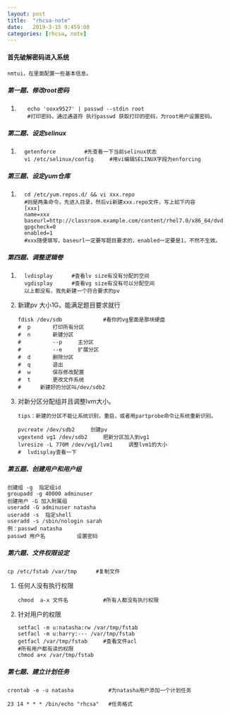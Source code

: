 ```yaml
---
layout: post
title:  "rhcsa-note"
date:   2019-3-15 9:459:00
categories: [rhcsa, note]
---
```


#### 首先破解密码进入系统


`nmtui，在里面配置一些基本信息。`

##### 第一题、修改root密码

1. ~~~ shell
      echo 'ooxx9527' | passwd --stdin root
      #打印密码，通过通道符 执行passwd 获取打印的密码，为root用户设置密码。
     ~~~

##### 第二题、设定selinux

1. ~~~ shell
     getenforce			#先查看一下当前selinux状态
     vi /etc/selinux/config		#用vi编辑SELINUX字段为enforcing
     ~~~

##### 第三题、设定yum仓库

1. ~~~ shell
     cd /etc/yum.repos.d/ && vi xxx.repo
     #则是两条命令，先进入目录，然后vi新建xxx.repo文件，写上如下内容
     [xxx]
     name=xxx
     baseurl=http://classroom.example.com/content/rhel7.0/x86_64/dvd
     gpgcheck=0
     enabled=1
     #xxx随便填写，baseurl一定要写题目要求的，enabled一定要是1，不然不生效。
     ~~~

##### 第四题、调整逻辑卷

1. ~~~ shell
     lvdisplay		#查看lv size有没有分配的空间
     vgdisplay 		#查看vg size有没有可以分配空间
     以上都没有，我先新建一个符合要求的pv
     ~~~

2. 新建pv 大小1G，能满足题目要求就行

     ~~~ shell
     fdisk /dev/sdb      		#看你的vg里面是那块硬盘
     # 	p		打印所有分区
     #	n		新建分区
     #			--p		主分区
     #			--e		扩展分区
     #	d		删除分区
     #	q		退出
     #	w		保存修改配置
     #	t		更改文件系统
     #		新建好的分区叫/dev/sdb2
     ~~~

3. 对新分区分配组并且调整lvm大小。

     `tips：新建的分区不能让系统识别，重启，或者用partprobe命令让系统重新识别。`

     ~~~ shell
     pvcreate /dev/sdb2		创建pv
     vgextend vg1 /dev/sdb2		把新分区加入到vg1
     lvresize -L 770M /dev/vg1/lvm1		调整lvm1的大小
     #	lvdisplay查看一下
     ~~~

     

##### 第五题、创建用户和用户组

~~~ shell
创建组 -g  指定组id 
groupadd -g 40000 adminuser	
创建用户 -G 加入附属组
useradd -G adminuser natasha
useradd -s  指定shell
useradd -s /sbin/nologin sarah
例：passwd natasha
passwd 用户名			设置密码
~~~

##### 第六题、文件权限设定

~~~ shell
cp /etc/fstab /var/tmp		#复制文件
~~~

1. 任何人没有执行权限

     ~~~ shell
     chmod  a-x 文件名           #所有人都没有执行权限
     ~~~

2. 针对用户的权限

     ~~~ shell
     setfacl -m u:natasha:rw /var/tmp/fstab		
     setfacl -m u:harry:--- /var/tmp/fstab
     getfacl /var/tmp/fstab		#查看文件acl
     #所有用户都有读的权限
     chmod a+x /var/tmp/fstab
     ~~~

##### 第七题、建立计划任务

~~~ shell
crontab -e -u natasha			#为natasha用户添加一个计划任务

23 14 * * * /bin/echo "rhcsa"  	#任务格式
~~~




